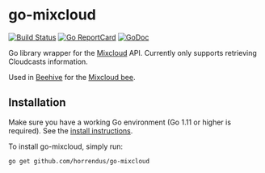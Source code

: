 # go-mixcloud

[![Build Status](https://github.com/horrendus/go-mixcloud/workflows/build/badge.svg)](https://github.com/horrendus/go-mixcloud/actions)
[![Go ReportCard](http://goreportcard.com/badge/horrendus/go-mixcloud)](http://goreportcard.com/report/horrendus/go-mixcloud)
[![GoDoc](https://godoc.org/github.com/golang/gddo?status.svg)](https://pkg.go.dev/github.com/horrendus/go-mixcloud)

Go library wrapper for the [Mixcloud](https://www.mixcloud.com) API.
Currently only supports retrieving Cloudcasts information.

Used in [Beehive](https://github.com/muesli/beehive/) for the [Mixcloud bee](https://github.com/muesli/beehive/tree/master/bees/mixcloudbee).

## Installation

Make sure you have a working Go environment (Go 1.11 or higher is required).
See the [install instructions](http://golang.org/doc/install.html).

To install go-mixcloud, simply run:

    go get github.com/horrendus/go-mixcloud
